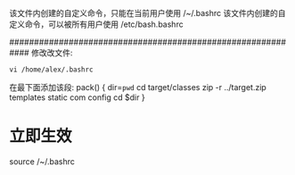 该文件内创建的自定义命令，只能在当前用户使用
/~/.bashrc
该文件内创建的自定义命令，可以被所有用户使用
/etc/bash.bashrc

############################################################
修改改文件:
```shell script
vi /home/alex/.bashrc
```


在最下面添加该段:
pack() {
        dir=`pwd`
        cd target/classes
        zip -r ../target.zip templates static com config
        cd $dir
}

# 立即生效
source /~/.bashrc
